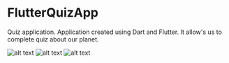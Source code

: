 # FlutterQuizApp
Quiz application. Application created using Dart and Flutter. It allow's us to complete quiz about our planet.

![alt text](https://raw.githubusercontent.com/Arthurgt/FlutterQuizApp/master/Github_1.png)
![alt text](https://raw.githubusercontent.com/Arthurgt/FlutterQuizApp/master/Github_2.png)
![alt text](https://raw.githubusercontent.com/Arthurgt/FlutterQuizApp/master/Github_3.png)
